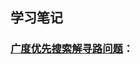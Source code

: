 ## 学习笔记

### [广度优先搜索解寻路问题](https://github.com/gardonlee/Frontend-04-Template/blob/master/Week_02/index.html)：
